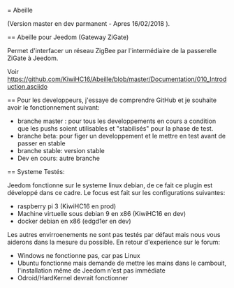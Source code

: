 = Abeille

(Version master en dev parmanent - Apres 16/02/2018 ).

== Abeille pour Jeedom (Gateway ZiGate)

Permet d'interfacer un réseau ZigBee par l'intermédiaire de la passerelle ZiGate à Jeedom.

Voir https://github.com/KiwiHC16/Abeille/blob/master/Documentation/010_Introduction.asciido

== Pour les developpeurs, j'essaye de comprendre GitHub et je souhaite avoir le fonctionnement suivant:

* branche master : pour tous les developpements en cours a condition que les pushs soient utilisables et "stabilisés" pour la phase de test.
* branche beta: pour figer un developpement et le mettre en test avant de passer en stable
* branche stable: version stable
* Dev en cours: autre branche

== Systeme Testés:

Jeedom fonctionne sur le systeme linux debian, de ce fait ce plugin est développé dans ce cadre. Le focus est fait sur les configurations suivantes:
* raspberry pi 3 (KiwiHC16 en prod)
* Machine virtuelle sous debian 9 en x86 (KiwiHC16 en dev)
* docker debian en x86 (edgd1er en dev)

Les autres envirroenements ne sont pas testés par défaut mais nous vous aiderons dans la mesure du possible.
En retour d'experience sur le forum:
- Windows ne fonctionne pas, car pas Linux
- Ubuntu fonctionne mais demande de mettre les mains dans le cambouit, l'installation même de Jeedom n'est pas immédiate
- Odroid/HardKernel devrait fonctionner
